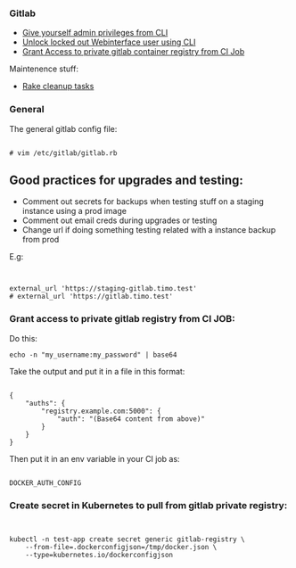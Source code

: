 ### Gitlab


* [Give yourself admin privileges from CLI](https://forum.gitlab.com/t/how-do-i-change-my-profile-to-admin/35888/2)
* [Unlock locked out Webinterface user using CLI](https://docs.gitlab.com/ee/security/unlock_user.html)
* [Grant Access to private gitlab container registry from CI Job](https://docs.gitlab.com/ee/ci/docker/using_docker_images.html#access-an-image-from-a-private-container-registry)




Maintenence stuff:

* [Rake cleanup tasks](https://docs.gitlab.com/ee/raketasks/cleanup.html)


### General


The general gitlab config file:

```

# vim /etc/gitlab/gitlab.rb

```

## Good practices for upgrades and testing:

* Comment out secrets for backups when testing stuff on a staging instance using a prod image
* Comment out email creds during upgrades or testing
* Change url if doing something testing related with a instance backup from prod 

E.g:

```


external_url 'https://staging-gitlab.timo.test'
# external_url 'https://gitlab.timo.test'
```

### Grant access to private gitlab registry from CI JOB:


Do this:

```
echo -n "my_username:my_password" | base64

```

Take the output and put it in a file in this format:

```

{
    "auths": {
        "registry.example.com:5000": {
            "auth": "(Base64 content from above)"
        }
    }
}

```

Then put it in an env variable in your CI job as:

```

DOCKER_AUTH_CONFIG

```


### Create secret in Kubernetes to pull from gitlab private registry:


```


kubectl -n test-app create secret generic gitlab-registry \
    --from-file=.dockerconfigjson=/tmp/docker.json \
    --type=kubernetes.io/dockerconfigjson

```

